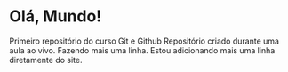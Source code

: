 # Olá, Mundo!
 Primeiro repositório do curso Git e Github
Repositório criado durante uma aula ao vivo.
    Fazendo mais uma linha. 
Estou adicionando mais uma linha diretamente do site.
